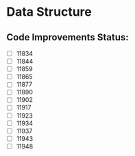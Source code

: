 # Data Structure

## Code Improvements Status:
- [ ] 11834
- [ ] 11844
- [ ] 11859
- [ ] 11865
- [ ] 11877
- [ ] 11890
- [ ] 11902
- [ ] 11917
- [ ] 11923
- [ ] 11934
- [ ] 11937
- [ ] 11943
- [ ] 11948